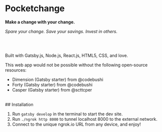 # Pocketchange
**Make a change with your change.**

_Spare your change. Save your savings. Invest in others._

<br>
<br>

Built with Gatsby.js, Node.js, React.js, HTML5, CSS, and love.


This web app would not be possible without the following open-source resources:
- Dimension (Gatsby starter) from @codebushi
- Forty (Gatsby starter) from @codebushi
- Casper (Gatsby starter) from @scttcper


<br>
## Installation

1. Run `gatsby develop` in the terminal to start the dev site.
2. Run `./ngrok http 8000` to tunnel localhost 8000 to the external network.
3. Connect to the unique ngrok.io URL from any device, and enjoy!

